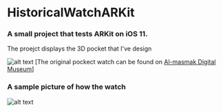 # HistoricalWatchARKit

### A small project that tests ARKit on iOS 11.

The proejct displays the 3D pocket that I've design

![alt text](http://i.imgur.com/Z7PKu2ul.png)
[The original pockect watch can be found on [Al-masmak Digital Museum](https://al-masmak.com)]

### A sample picture of how the watch 

![alt text](https://i.imgur.com/0vY4BuTl.jpg)

